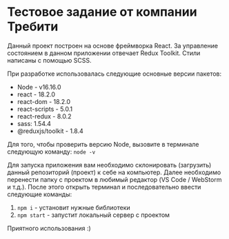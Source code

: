 # Тестовое задание от компании Требити

Данный проект построен на основе фреймворка React. За управление состоянием в данном приложении отвечает Redux Toolkit. Стили написаны с помощью SCSS.

При разработке использовалась следующие основные версии пакетов:
* Node - v16.16.0
* react - 18.2.0
* react-dom - 18.2.0
* react-scripts - 5.0.1
* react-redux - 8.0.2
* sass: 1.54.4
* @reduxjs/toolkit - 1.8.4

Для того, чтобы проверить версию Node, вызовите в терминале следующую команду:
`node -v`

Для запуска приложения вам необходимо склонировать (загрузить) данный репозиторий (проект) к себе на компьютер. 
Далее необходимо перенести папку с проектом в любимый редактор (VS Code / WebStorm и т.д.). После этого открыть терминал и последовательно ввести следующие команды:

 1. `npm i` - установит нужные библиотеки
 2. `npm start` - запустит локальный сервер с проектом

Приятного использования :)